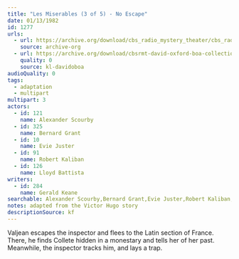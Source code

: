 ```yaml
---
title: "Les Miserables (3 of 5) - No Escape"
date: 01/13/1982
id: 1277
urls: 
  - url: https://archive.org/download/cbs_radio_mystery_theater/cbs_radio_mystery_theater-1251-1300.zip/cbs_radio_mystery_theater-1251-1300%2Fcbsrmt_1277_les_miserables_3_no_escape.mp3
    source: archive-org
  - url: https://archive.org/download/cbsrmt-david-oxford-boa-collection/CBSRMT-820113-1277-Les-Miserables,-Part-III---No-Escape-(128-48)_WBBM-JE-{BoA}.mp3
    quality: 0
    source: kl-davidoboa
audioQuality: 0
tags: 
  - adaptation
  - multipart
multipart: 3
actors:  
  - id: 121
    name: Alexander Scourby  
  - id: 325
    name: Bernard Grant  
  - id: 10
    name: Evie Juster  
  - id: 91
    name: Robert Kaliban  
  - id: 126
    name: Lloyd Battista
writers:  
  - id: 284
    name: Gerald Keane
searchable: Alexander Scourby,Bernard Grant,Evie Juster,Robert Kaliban,Lloyd Battista Gerald Keane
notes: adapted from the Victor Hugo story
descriptionSource: kf
---
```

Valjean escapes the inspector and flees to the Latin section of France. There, he finds Collete hidden in a monestary and tells her of her past. Meanwhile, the inspector tracks him, and lays a trap.